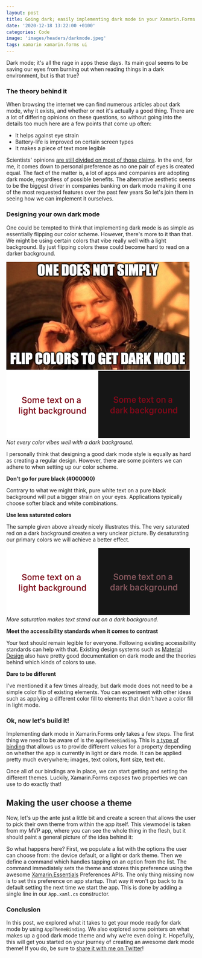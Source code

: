 ```yaml
---
layout: post
title: Going dark; easily implementing dark mode in your Xamarin.Forms app
date: '2020-12-18 13:22:00 +0100'
categories: Code
image: 'images/headers/darkmode.jpeg'
tags: xamarin xamarin.forms ui
---
```


Dark mode; it's all the rage in apps these days. Its main goal seems to be saving our eyes from burning out when reading things in a dark environment, but is that true?

### The theory behind it

When browsing the internet we can find numerous articles about dark mode, why it exists, and whether or not it's actually a good thing. There are a lot of differing opinions on these questions, so without going into the details too much here are a few points that come up often:

*   It helps against eye strain
*   Battery-life is improved on certain screen types
*   It makes a piece of text more legible

Scientists' opinions [are still divided on most of those claims](https://www.wired.co.uk/article/dark-mode-chrome-android-ios-science). In the end, for me, it comes down to personal preference as no one pair of eyes is created equal. The fact of the matter is, a lot of apps and companies are adopting dark mode, regardless of possible benefits. The alternative aesthetic seems to be the biggest driver in companies banking on dark mode making it one of the most requested features over the past few years So let's join them in seeing how we can implement it ourselves.

### Designing your own dark mode

One could be tempted to think that implementing dark mode is as simple as essentially flipping our color scheme. However, there's more to it than that. We might be using certain colors that vibe really well with a light background. By just flipping colors these could become hard to read on a darker background.

![](images/posts/image-62.png?style=centerme)
![One does not simply flip colors to get dark mode](images/posts/image-61.png?style=centerme)
*Not every color vibes well with a dark background.*

I personally think that designing a good dark mode style is equally as hard as creating a regular design. However, there are some pointers we can adhere to when setting up our color scheme.

**Don't go for pure black (#000000)**

Contrary to what we might think, pure white text on a pure black background will put a bigger strain on your eyes. Applications typically choose softer black and white combinations.

**Use less saturated colors**

The sample given above already nicely illustrates this. The very saturated red on a dark background creates a very unclear picture. By desaturating our primary colors we will achieve a better effect.

![Dark mode tip: decrease your saturation.](images/posts/image-63.png?style=centerme)
*More saturation makes text stand out on a dark background.*

**Meet the accessibility standards when it comes to contrast**

Your text should remain legible for everyone. Following existing accessibility standards can help with that. Existing design systems such as [Material Design](https://material.io/design/color/dark-theme.html) also have pretty good documentation on dark mode and the theories behind which kinds of colors to use.

**Dare to be different**

I've mentioned it a few times already, but dark mode does not need to be a simple color flip of existing elements. You can experiment with other ideas such as applying a different color fill to elements that didn't have a color fill in light mode.

### Ok, now let's build it!

Implementing dark mode in Xamarin.Forms only takes a few steps. The first thing we need to be aware of is the `AppThemeBinding`. This is [a type of binding](https://docs.microsoft.com/en-us/xamarin/xamarin-forms/user-interface/theming/system-theme-changes) that allows us to provide different values for a property depending on whether the app is currently in light or dark mode. It can be applied pretty much everywhere; images, text colors, font size, text etc.

<script src="https://gist.github.com/sthewissen/1f00e0a660d84f259abb8278396af11d.js"></script>

Once all of our bindings are in place, we can start getting and setting the different themes. Luckily, Xamarin.Forms exposes two properties we can use to do exactly that!

<script src="https://gist.github.com/sthewissen/1a108007d998123bd047719cc2fedd72.js"></script>

## Making the user choose a theme

Now, let's up the ante just a little bit and create a screen that allows the user to pick their own theme from within the app itself. This viewmodel is taken from my MVP app, where you can see the whole thing in the flesh, but it should paint a general picture of the idea behind it:

<script src="https://gist.github.com/sthewissen/ac1c78a9b3f87d140817e89efee3a830.js"></script>

So what happens here? First, we populate a list with the options the user can choose from: the device default, or a light or dark theme. Then we define a command which handles tapping on an option from the list. The command immediately sets the theme and stores this preference using the awesome [Xamarin.Essentials](https://docs.microsoft.com/en-us/xamarin/essentials/) Preferences APIs. The only thing missing now is to set this preference on app startup. That way it won't go back to its default setting the next time we start the app. This is done by adding a single line in our `App.xaml.cs` constructor.

<script src="https://gist.github.com/sthewissen/23da146e117d08fd67c6c6ca27dce448.js"></script>

### Conclusion

In this post, we explored what it takes to get your mode ready for dark mode by using `AppThemeBinding`. We also explored some pointers on what makes up a good dark mode theme and why we're even doing it. Hopefully, this will get you started on your journey of creating an awesome dark mode theme! If you do, be sure to [share it with me on Twitter](https://www.twitter.com/devnl)!